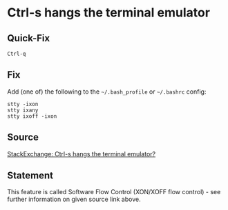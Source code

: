 # Ctrl-s hangs the terminal emulator

## Quick-Fix

`Ctrl-q`

## Fix

Add (one of) the following to the `~/.bash_profile` or `~/.bashrc` config:

```shell
stty -ixon
stty ixany
stty ixoff -ixon
```

## Source

[StackExchange: Ctrl-s hangs the terminal emulator?](https://unix.stackexchange.com/questions/72086/ctrl-s-hangs-the-terminal-emulator)

## Statement

This feature is called Software Flow Control (XON/XOFF flow control) - see further information on given source link above.
